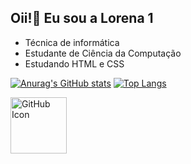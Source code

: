 ## Oii!👋 Eu sou a Lorena 1

- Técnica de informática
- Estudante de Ciência da Computação
- Estudando HTML e CSS

[![Anurag's GitHub stats](https://github-readme-stats.vercel.app/api?username=LorenaMartins1&count_private=true&show_icons=true&theme=radical)](https://github.com/anuraghazra/github-readme-stats)
[![Top Langs](https://github-readme-stats.vercel.app/api/top-langs/?username=LorenaMartins1&langs_count=3&layout=compact&theme=radical)](https://github.com/anuraghazra/github-readme-stats)

<img src="https://github.githubassets.com/images/modules/logos_page/GitHub-Mark.png" alt="GitHub Icon" height="90px">


